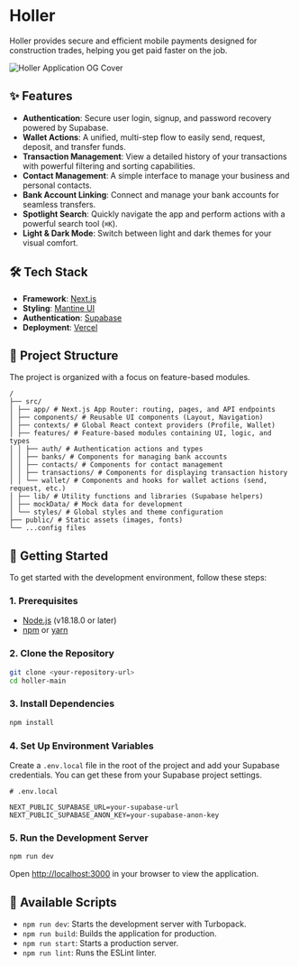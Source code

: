 # Holler

Holler provides secure and efficient mobile payments designed for construction trades, helping you get paid faster on the job.

![Holler Application OG Cover](stoweked/holler/Holler-main/public/images/og-cover.png)

## ✨ Features

- **Authentication**: Secure user login, signup, and password recovery powered by Supabase.
- **Wallet Actions**: A unified, multi-step flow to easily send, request, deposit, and transfer funds.
- **Transaction Management**: View a detailed history of your transactions with powerful filtering and sorting capabilities.
- **Contact Management**: A simple interface to manage your business and personal contacts.
- **Bank Account Linking**: Connect and manage your bank accounts for seamless transfers.
- **Spotlight Search**: Quickly navigate the app and perform actions with a powerful search tool (`⌘K`).
- **Light & Dark Mode**: Switch between light and dark themes for your visual comfort.

## 🛠️ Tech Stack

- **Framework**: [Next.js](https://nextjs.org/)
- **Styling**: [Mantine UI](https://mantine.dev/)
- **Authentication**: [Supabase](https://supabase.io/)
- **Deployment**: [Vercel](https://vercel.com/)

## 📂 Project Structure

The project is organized with a focus on feature-based modules.

```
/
├── src/
│ ├── app/ # Next.js App Router: routing, pages, and API endpoints
│ ├── components/ # Reusable UI components (Layout, Navigation)
│ ├── contexts/ # Global React context providers (Profile, Wallet)
│ ├── features/ # Feature-based modules containing UI, logic, and types
│ │ ├── auth/ # Authentication actions and types
│ │ ├── banks/ # Components for managing bank accounts
│ │ ├── contacts/ # Components for contact management
│ │ ├── transactions/ # Components for displaying transaction history
│ │ └── wallet/ # Components and hooks for wallet actions (send, request, etc.)
│ ├── lib/ # Utility functions and libraries (Supabase helpers)
│ ├── mockData/ # Mock data for development
│ └── styles/ # Global styles and theme configuration
├── public/ # Static assets (images, fonts)
└── ...config files
```

## 🚀 Getting Started

To get started with the development environment, follow these steps:

### **1. Prerequisites**

- [Node.js](https://nodejs.org/en/) (v18.18.0 or later)
- [npm](https://www.npmjs.com/) or [yarn](https://yarnpkg.com/)

### **2. Clone the Repository**

```bash
git clone <your-repository-url>
cd holler-main
```

### **3. Install Dependencies**

```bash
npm install
```

### **4. Set Up Environment Variables**

Create a `.env.local` file in the root of the project and add your Supabase credentials. You can get these from your Supabase project settings.

```
# .env.local

NEXT_PUBLIC_SUPABASE_URL=your-supabase-url
NEXT_PUBLIC_SUPABASE_ANON_KEY=your-supabase-anon-key
```

### **5. Run the Development Server**

```bash
npm run dev
```

Open [http://localhost:3000](http://localhost:3000) in your browser to view the application.

## 📜 Available Scripts

- `npm run dev`: Starts the development server with Turbopack.
- `npm run build`: Builds the application for production.
- `npm run start`: Starts a production server.
- `npm run lint`: Runs the ESLint linter.
